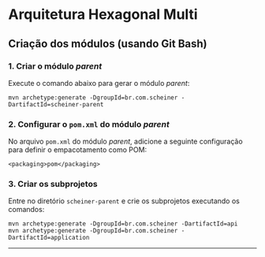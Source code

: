 
# Arquitetura Hexagonal Multi

## Criação dos módulos (usando Git Bash)

### 1. Criar o módulo *parent*

Execute o comando abaixo para gerar o módulo *parent*:

    mvn archetype:generate -DgroupId=br.com.scheiner -DartifactId=scheiner-parent

### 2. Configurar o `pom.xml` do módulo *parent*

No arquivo `pom.xml` do módulo *parent*, adicione a seguinte configuração para definir o empacotamento como POM:

    <packaging>pom</packaging>

### 3. Criar os subprojetos

Entre no diretório `scheiner-parent` e crie os subprojetos executando os comandos:

    mvn archetype:generate -DgroupId=br.com.scheiner -DartifactId=api
    mvn archetype:generate -DgroupId=br.com.scheiner -DartifactId=application

---
